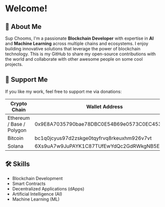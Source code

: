 # Welcome!

## 👋 About Me
Sup Chooms, I'm a passionate **Blockchain Developer** with expertise in **AI** and **Machine Learning** across multiple chains and ecosystems. I enjoy building innovative solutions that leverage the power of blockchain technology. This is my GitHub to share my open-source contributions with the world and collaborate with other awesome people on some cool projects.

## 💼 Support Me
If you like my work, feel free to support me via donations:

| Crypto Chain        | Wallet Address                                 |
|---------------------|------------------------------------------------|
| Ethereum / Base / Polygon| 0x9E8A7035790bae78DBC0E54B69e0573C0EC453c4   |
| Bitcoin             | bc1q0jcyus97d2zskge0tqyfrvq8rkeuxhm926v7vt   |
| Solana              | 6Xs9uA7w9JuPAYK1C87TUfEwYdQc2GdRWkgNB5EbLVZo |

## 🛠 Skills
- Blockchain Development
- Smart Contracts
- Decentralized Applications (dApps)
- Artificial Intelligence (AI)
- Machine Learning (ML)
